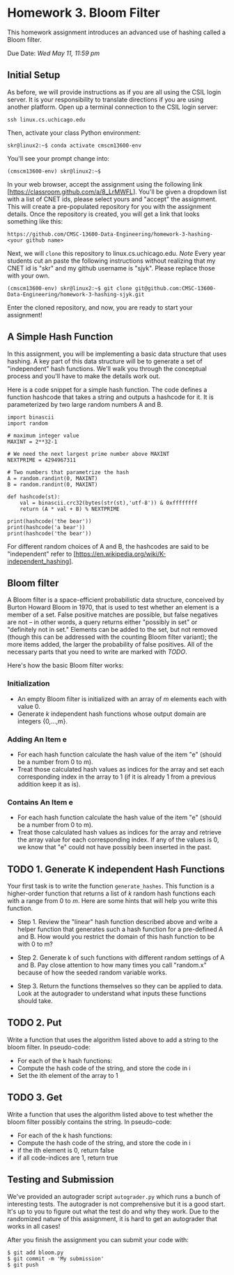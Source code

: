 # Homework 3. Bloom Filter
This homework assignment introduces an advanced use of hashing called a Bloom filter. 

Due Date: *Wed May 11, 11:59 pm*

## Initial Setup
As before, we will provide instructions as if you are all using the CSIL login server. It is your responsibility to translate directions if you are using another platform. Open up a terminal connection to the CSIL login server:
```
ssh linux.cs.uchicago.edu
```
Then, activate your class Python environment:
```
skr@linux2:~$ conda activate cmscm13600-env
```
You'll see your prompt change into:
```
(cmscm13600-env) skr@linux2:~$
```

In your web browser,  accept the assignment using the following link [https://classroom.github.com/a/8_LrMWFL].
You'll be given a dropdown list with a list of CNET ids, please select yours and "accept" the assignment. 
This will create a pre-populated repository for you with the assignment details.
Once the repository is created, you will get a link that looks something like this:
```
https://github.com/CMSC-13600-Data-Engineering/homework-3-hashing-<your github name>
```

Next, we will `clone` this repository to linux.cs.uchicago.edu. *Note* Every year students cut an paste the following instructions without realizing that my CNET id is "skr" and my github username is "sjyk". Please replace those with your own.
```
(cmscm13600-env) skr@linux2:~$ git clone git@github.com:CMSC-13600-Data-Engineering/homework-3-hashing-sjyk.git
```
Enter the cloned repository, and now, you are ready to start your assignment!

## A Simple Hash Function
In this assignment, you will be implementing a basic data structure that uses hashing. A key part of this data structure will be to generate a set of "independent" hash functions. We'll walk you through the conceptual process and you'll have to make the details work out.

Here is a code snippet for a simple hash function. The code defines a function hashcode that takes a string and outputs a hashcode for it. It is parameterized by two large random numbers A and B.
```
import binascii
import random

# maximum integer value
MAXINT = 2**32-1

# We need the next largest prime number above MAXINT
NEXTPRIME = 4294967311

# Two numbers that parametrize the hash
A = random.randint(0, MAXINT)
B = random.randint(0, MAXINT)

def hashcode(st):
    val = binascii.crc32(bytes(str(st),'utf-8')) & 0xffffffff
    return (A * val + B) % NEXTPRIME

print(hashcode('the bear'))
print(hashcode('a bear'))
print(hashcode('the bear'))
```
For different random choices of A and B, the hashcodes are said to be "independent" refer to [https://en.wikipedia.org/wiki/K-independent_hashing]. 

## Bloom filter
A Bloom filter is a space-efficient probabilistic data structure, conceived by Burton Howard Bloom in 1970, that is used to test whether an element is a member of a set. False positive matches are possible, but false negatives are not – in other words, a query returns either "possibly in set" or "definitely not in set." Elements can be added to the set, but not removed (though this can be addressed with the counting Bloom filter variant); the more items added, the larger the probability of false positives. All of the necessary parts that you need to write are marked with *TODO*.

Here's how the basic Bloom filter works:

### Initialization
* An empty Bloom filter is initialized with an array of *m* elements each with value 0.
* Generate *k* independent hash functions whose output domain are integers {0,...,m}.

### Adding An Item e
* For each hash function calculate the hash value of the item "e" (should be a number from 0 to m).
* Treat those calculated hash values as indices for the array and set each corresponding index in the array to 1 (if it is already 1 from a previous addition keep it as is).

### Contains An Item e
* For each hash function calculate the hash value of the item "e" (should be a number from 0 to m).
* Treat those calculated hash values as indices for the array and retrieve the array value for each corresponding index. If any of the values is 0, we know that "e" could not have possibly been inserted in the past.

## TODO 1. Generate K independent Hash Functions
Your first task is to write the function `generate_hashes`. This function is a higher-order function that returns a list of *k* random hash functions each with a range from 0 to *m*. Here are some hints that will help you write this function.

* Step 1. Review the "linear" hash function described above and write a helper function that generates such a hash function for a pre-defined A and B. How would you restrict the domain of this hash function to be with 0 to m?

* Step 2. Generate k of such functions with different random settings of A and B. Pay close attention to how many times you call "random.x" because of how the seeded random variable works.

* Step 3. Return the functions themselves so they can be applied to data. Look at the autograder to understand what inputs these functions should take. 

## TODO 2. Put
Write a function that uses the algorithm listed above to add a string to the bloom filter. In pseudo-code:
* For each of the k hash functions:
* Compute the hash code of the string, and store the code in i
* Set the ith element of the array to 1

## TODO 3. Get
Write a function that uses the algorithm listed above to test whether the bloom filter possibly contains the string. In pseudo-code:
* For each of the k hash functions:
* Compute the hash code of the string, and store the code in i
* if the ith element is 0, return false
* if all code-indices are 1, return true

## Testing and Submission
We've provided an autograder script `autograder.py` which runs a bunch of interesting tests. The autograder is not comprehensive but it is a good start. It's up to you to figure out what the test do and why they work. Due to the randomized nature of this assignment, it is hard to get an autograder that works in all cases!

After you finish the assignment you can submit your code with:
```
$ git add bloom.py
$ git commit -m 'My submission'
$ git push
```

